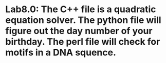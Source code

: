 # Lab8.0: The C++ file is a quadratic equation solver. The python file will figure out the day number of your birthday. The perl file will check for motifs in a DNA squence. 
